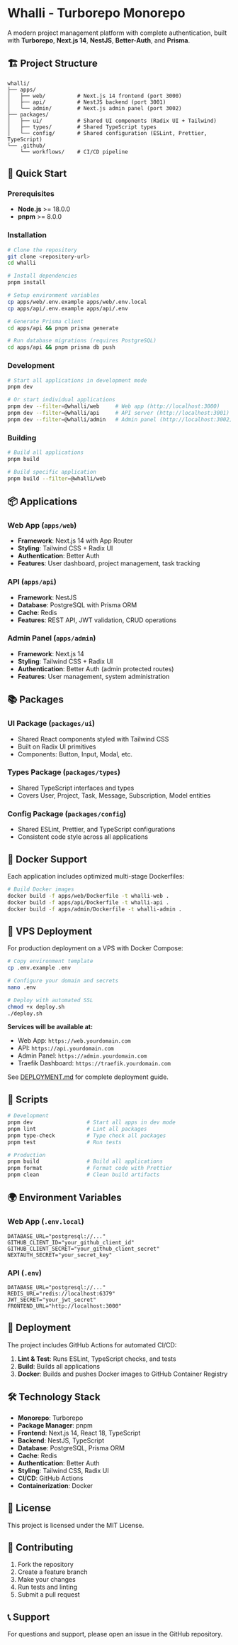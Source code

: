 # Whalli - Turborepo Monorepo

A modern project management platform with complete authentication, built with **Turborepo**, **Next.js 14**, **NestJS**, **Better-Auth**, and **Prisma**.

## 🏗️ Project Structure

```
whalli/
├── apps/
│   ├── web/          # Next.js 14 frontend (port 3000)
│   ├── api/          # NestJS backend (port 3001)
│   └── admin/        # Next.js admin panel (port 3002)
├── packages/
│   ├── ui/           # Shared UI components (Radix UI + Tailwind)
│   ├── types/        # Shared TypeScript types
│   └── config/       # Shared configuration (ESLint, Prettier, TypeScript)
└── .github/
    └── workflows/    # CI/CD pipeline
```

## 🚀 Quick Start

### Prerequisites

- **Node.js** >= 18.0.0
- **pnpm** >= 8.0.0

### Installation

```bash
# Clone the repository
git clone <repository-url>
cd whalli

# Install dependencies
pnpm install

# Setup environment variables
cp apps/web/.env.example apps/web/.env.local
cp apps/api/.env.example apps/api/.env

# Generate Prisma client
cd apps/api && pnpm prisma generate

# Run database migrations (requires PostgreSQL)
cd apps/api && pnpm prisma db push
```

### Development

```bash
# Start all applications in development mode
pnpm dev

# Or start individual applications
pnpm dev --filter=@whalli/web     # Web app (http://localhost:3000)
pnpm dev --filter=@whalli/api     # API server (http://localhost:3001)
pnpm dev --filter=@whalli/admin   # Admin panel (http://localhost:3002)
```

### Building

```bash
# Build all applications
pnpm build

# Build specific application
pnpm build --filter=@whalli/web
```

## 📦 Applications

### Web App (`apps/web`)
- **Framework**: Next.js 14 with App Router
- **Styling**: Tailwind CSS + Radix UI
- **Authentication**: Better Auth
- **Features**: User dashboard, project management, task tracking

### API (`apps/api`)
- **Framework**: NestJS
- **Database**: PostgreSQL with Prisma ORM
- **Cache**: Redis
- **Features**: REST API, JWT validation, CRUD operations

### Admin Panel (`apps/admin`)
- **Framework**: Next.js 14
- **Styling**: Tailwind CSS + Radix UI
- **Authentication**: Better Auth (admin protected routes)
- **Features**: User management, system administration

## 📚 Packages

### UI Package (`packages/ui`)
- Shared React components styled with Tailwind CSS
- Built on Radix UI primitives
- Components: Button, Input, Modal, etc.

### Types Package (`packages/types`)
- Shared TypeScript interfaces and types
- Covers User, Project, Task, Message, Subscription, Model entities

### Config Package (`packages/config`)
- Shared ESLint, Prettier, and TypeScript configurations
- Consistent code style across all applications

## 🐳 Docker Support

Each application includes optimized multi-stage Dockerfiles:

```bash
# Build Docker images
docker build -f apps/web/Dockerfile -t whalli-web .
docker build -f apps/api/Dockerfile -t whalli-api .
docker build -f apps/admin/Dockerfile -t whalli-admin .
```

## 🚀 VPS Deployment

For production deployment on a VPS with Docker Compose:

```bash
# Copy environment template
cp .env.example .env

# Configure your domain and secrets
nano .env

# Deploy with automated SSL
chmod +x deploy.sh
./deploy.sh
```

**Services will be available at:**
- Web App: `https://web.yourdomain.com`
- API: `https://api.yourdomain.com`
- Admin Panel: `https://admin.yourdomain.com`
- Traefik Dashboard: `https://traefik.yourdomain.com`

See [DEPLOYMENT.md](./DEPLOYMENT.md) for complete deployment guide.

## 🔧 Scripts

```bash
# Development
pnpm dev                 # Start all apps in dev mode
pnpm lint                # Lint all packages
pnpm type-check          # Type check all packages
pnpm test                # Run tests

# Production
pnpm build               # Build all applications
pnpm format              # Format code with Prettier
pnpm clean               # Clean build artifacts
```

## 🌍 Environment Variables

### Web App (`.env.local`)
```env
DATABASE_URL="postgresql://..."
GITHUB_CLIENT_ID="your_github_client_id"
GITHUB_CLIENT_SECRET="your_github_client_secret"
NEXTAUTH_SECRET="your_secret_key"
```

### API (`.env`)
```env
DATABASE_URL="postgresql://..."
REDIS_URL="redis://localhost:6379"
JWT_SECRET="your_jwt_secret"
FRONTEND_URL="http://localhost:3000"
```

## 🚀 Deployment

The project includes GitHub Actions for automated CI/CD:

1. **Lint & Test**: Runs ESLint, TypeScript checks, and tests
2. **Build**: Builds all applications
3. **Docker**: Builds and pushes Docker images to GitHub Container Registry

## 🛠️ Technology Stack

- **Monorepo**: Turborepo
- **Package Manager**: pnpm
- **Frontend**: Next.js 14, React 18, TypeScript
- **Backend**: NestJS, TypeScript
- **Database**: PostgreSQL, Prisma ORM
- **Cache**: Redis
- **Authentication**: Better Auth
- **Styling**: Tailwind CSS, Radix UI
- **CI/CD**: GitHub Actions
- **Containerization**: Docker

## 📄 License

This project is licensed under the MIT License.

## 🤝 Contributing

1. Fork the repository
2. Create a feature branch
3. Make your changes
4. Run tests and linting
5. Submit a pull request

## 📞 Support

For questions and support, please open an issue in the GitHub repository.